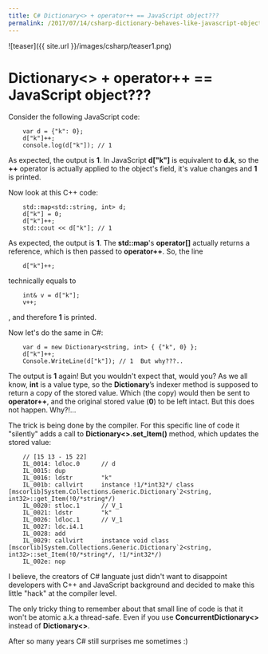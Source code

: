 ```yaml
---
title: C# Dictionary<> + operator++ == JavaScript object???
permalink: /2017/07/14/csharp-dictionary-behaves-like-javascript-object
---
```

![teaser]({{ site.url }}/images/csharp/teaser1.png)
# Dictionary<> + operator++ == JavaScript object???

Consider the following JavaScript code:

```
	var d = {"k": 0};
	d["k"]++;
	console.log(d["k"]); // 1
```

As expected, the output is **1**. In JavaScript **d["k"]** is equivalent to **d.k**, so the **++** operator is actually applied to the object's field, it's value changes and **1** is printed. 

Now look at this C++ code:

```
	std::map<std::string, int> d;
	d["k"] = 0;
	d["k"]++;
	std::cout << d["k"]; // 1
```

As expected, the output is **1**. The **std::map**'s **operator[]** actually returns a reference, which is then passed to **operator++**. So, the line

```
	d["k"]++;
```

technically equals to

```
	int& v = d["k"];
	v++;
```
	
, and therefore **1** is printed.

Now let's do the same in C#:

```
	var d = new Dictionary<string, int> { {"k", 0} };
	d["k"]++;
	Console.WriteLine(d["k"]); // 1  But why???..
```

The output is **1** again! But you wouldn't expect that, would you? As we all know, **int** is a value type, so the **Dictionary**’s indexer method is supposed to return a copy of the stored value. Which (the copy) would then be sent to **operator++**, and the original stored value (**0**) to be left intact. But this does not happen. Why?!...

The trick is being done by the compiler. For this specific line of code it "silently" adds a call to **Dictionary<>.set_Item()** method, which updates the stored value:

```
    // [15 13 - 15 22]
    IL_0014: ldloc.0      // d
    IL_0015: dup          
    IL_0016: ldstr        "k"
    IL_001b: callvirt     instance !1/*int32*/ class [mscorlib]System.Collections.Generic.Dictionary`2<string, int32>::get_Item(!0/*string*/)
    IL_0020: stloc.1      // V_1
    IL_0021: ldstr        "k"
    IL_0026: ldloc.1      // V_1
    IL_0027: ldc.i4.1     
    IL_0028: add          
    IL_0029: callvirt     instance void class [mscorlib]System.Collections.Generic.Dictionary`2<string, int32>::set_Item(!0/*string*/, !1/*int32*/)
    IL_002e: nop 
```
	
I believe, the creators of C# languate just didn't want to disappoint developers with C++ and JavaScript background and decided to make this little "hack" at the compiler level.

The only tricky thing to remember about that small line of code is that it won't be atomic a.k.a thread-safe. Even if you use **ConcurrentDictionary<>** instead of **Dictionary<>**.

After so many years C# still surprises me sometimes :)